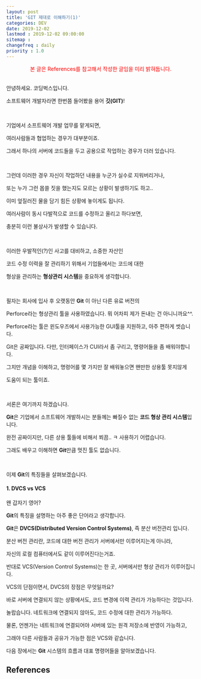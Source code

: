 ```yaml
---
layout: post
title: 'GIT 제대로 이해하기(1)'
categories: DEV
date: 2019-12-02
lastmod : 2019-12-02 09:00:00
sitemap :
changefreq : daily
priority : 1.0
---
```


<center><span style="color:red">본 글은 References를 참고해서 작성한 글임을 미리 밝혀둡니다.</span></center>
<br>

안녕하세요. 코딩벅스입니다. 

소프트웨어 개발자라면 한번쯤 들어봤을 용어 **깃(GIT)**!

<br>

기업에서 소프트웨어 개발 업무를 맡게되면, 

여러사람들과 협업하는 경우가 대부분이죠. 

그래서 하나의 서버에 코드들을 두고 공용으로 작업하는 경우가 더러 있습니다. 

<br>

그런데 이러한 경우 자신이 작업하던 내용을 누군가 실수로 지워버리거나, 

또는 누가 그런 몹쓸 짓을 했는지도 모르는 상황이 발생하기도 하고..

이미 엎질러진 물을 담기 힘든 상황에 놓이게도 됩니다. 

여러사람이 동시 다발적으로 코드를 수정하고 올리고 하다보면,

충분히 이런 불상사가 발생할 수 있습니다. 

<br>

이러한 우발적인(?)인 사고를 대비하고, 소중한 자산인 

코드 수정 이력을 잘 관리하기 위해서 기업들에서는 코드에 대한 

형상을 관리하는 **형상관리 시스템**을 중요하게 생각합니다. 

<br>

필자는 회사에 입사 후 오랫동안 **Git** 이 아닌 다른 유료 버전의 

Perforce라는 형상관리 툴을 사용하였습니다. 뭐 어차피 제가 돈내는 건 아니니까요^^.

Perforce라는 툴은 윈도우즈에서 사용가능한 GUI툴을 지원하고, 아주 편하게 썻습니다. 

Git은 공짜입니다. 다만, 인터페이스가 CUI라서 좀 구리고, 명령어들을 좀 배워야합니다.

그치만 개념을 이해하고, 명령어를 몇 가지만 잘 배워놓으면 왠만한 상용툴 못지않게 

도움이 되는 툴이죠. 

<br>

서론은 여기까지 하겠습니다. 

**Git**은 기업에서 소프트웨어 개발하시는 분들께는 빠질수 없는 **코드 형상 관리 시스템**입니다. 

완전 공짜이지만, 다른 상용 툴들에 비해서 쬐끔.. ㅋ 사용하기 어렵습니다.

그래도 배우고 이해하면 **Git**만큼 멋진 툴도 없습니다. 

<br>

이제 **Git**의 특징들을 살펴보겠습니다. 

#### 1. DVCS vs VCS

왠 갑자기 영어?

**Git**의 특징을 설명하는 아주 좋은 단어라고 생각합니다. 

**Git**은 **DVCS(Distributed Version Control Systems)**, 즉 분산 버전관리 입니다. 

분산 버전 관리란, 코드에 대한 버전 관리가 서버에서만 이루어지는게 아니라, 

자신의 로컬 컴퓨터에서도 같이 이루어진다는거죠. 

반대로 VCS(Version Control Systems)는 한 곳, 서버에서만 형상 관리가 이루어집니다. 



VCS의 단점이면서, DVCS의 장점은 무엇일까요? 

바로 서버에 연결되지 않는 상황에서도, 코드 변경에 이력 관리가 가능하다는 것입니다. 

놀랍습니다. 네트워크에 연결되지 않아도, 코드 수정에 대한 관리가 가능하다. 

물론, 언젠가는 네트워크에 연결되어야 서버에 있는 원격 저장소에 반영이 가능하고, 

그래야 다른 사람들과 공유가 가능한 점은 VCS와 같습니다. 



다음 장에서는 **Git** 시스템의 흐름과 대표 명령어들을 알아보겠습니다. 





## References

[1]: https://medium.com/@nsh235482/git-%EC%8B%A0%EC%9E%85%EA%B0%9C%EB%B0%9C%EC%9E%90%EC%9D%98-git-%EC%82%AC%EC%9A%A9%EA%B8%B0-1-%EA%B8%B0%EB%B3%B8-%EA%B5%AC%EC%A1%B0-%EC%9D%B4%ED%95%B4%ED%95%98%EA%B8%B0-728c64824ebe	"GIT 기본 구조 이해하기"

[2]: http://blog.outsider.ne.kr/865